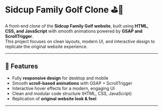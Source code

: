 # Sidcup Family Golf Clone ⛳🌿

A front-end clone of the **Sidcup Family Golf website**, built using **HTML, CSS, and JavaScript** with smooth animations powered by **GSAP and ScrollTrigger**.  
This project focuses on clean layouts, modern UI, and interactive design to replicate the original website experience.

---

## 🚀 Features
- Fully **responsive design** for desktop and mobile  
- Smooth **scroll-based animations** with GSAP + ScrollTrigger  
- Interactive hover effects for a modern, engaging UI  
- Clean and modular code structure (HTML, CSS, JavaScript)  
- Replication of **original website look & feel**  

---

